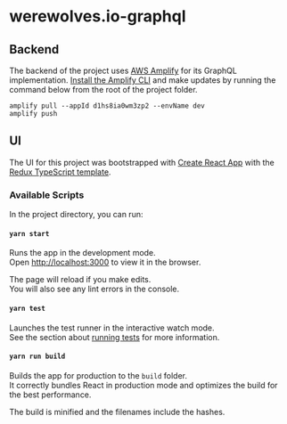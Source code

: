 # werewolves.io-graphql

## Backend

The backend of the project uses [AWS Amplify](https://docs.amplify.aws/lib/graphqlapi/getting-started/q/platform/js/) for its GraphQL implementation. [Install the Amplify CLI](https://docs.amplify.aws/cli/start/install/) and make updates by running the command below from the root of the project folder.

```
amplify pull --appId d1hs8ia0wm3zp2 --envName dev
amplify push
```

## UI

The UI for this project was bootstrapped with [Create React App](https://github.com/facebook/create-react-app) with the [Redux TypeScript template](https://github.com/reduxjs/cra-template-redux-typescript).

### Available Scripts

In the project directory, you can run:

#### `yarn start`

Runs the app in the development mode.\
Open [http://localhost:3000](http://localhost:3000) to view it in the browser.

The page will reload if you make edits.\
You will also see any lint errors in the console.

#### `yarn test`

Launches the test runner in the interactive watch mode.\
See the section about [running tests](https://facebook.github.io/create-react-app/docs/running-tests) for more information.

#### `yarn run build`

Builds the app for production to the `build` folder.\
It correctly bundles React in production mode and optimizes the build for the best performance.

The build is minified and the filenames include the hashes.

